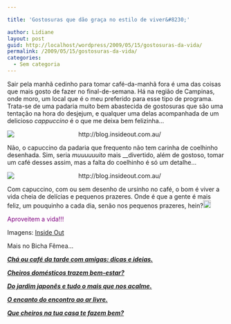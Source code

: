 ```yaml
---

title: 'Gostosuras que dão graça no estilo de viver&#8230;'

author: Lidiane
layout: post
guid: http://localhost/wordpress/2009/05/15/gostosuras-da-vida/
permalink: /2009/05/15/gostosuras-da-vida/
categories:
  - Sem categoria
---
```

Sair pela manhã cedinho para tomar café-da-manhã fora é uma das coisas que mais gosto de fazer no final-de-semana. Há na região de Campinas, onde moro, um local que é o meu preferido para esse tipo de programa. Trata-se de uma padaria muito bem abastecida de gostosuras que são uma tentação na hora do desjejum, e qualquer uma delas acompanhada de um delicioso _cappuccino_ é o que me deixa bem felizinha…[](http://www.trololodemulher.com.br/blog/wp-content/uploads/2009/05/clip_image0013.gif)

<p style="text-align: center;">
  <img class="aligncenter" style="display: block; float: none; margin-left: auto; margin-right: auto;" title="http://blog.insideout.com.au/" src="http://3.bp.blogspot.com/_MH-mtZCatOc/Sf6UmTwNWfI/AAAAAAAAAj0/hyiqZnmEdC0/s400/amy1face.jpg" alt="http://blog.insideout.com.au/" />
</p>

Não, o capuccino da padaria que frequento não tem carinha de coelhinho desenhada. Sim, seria _muuuuuuito_ mais __divertido, além de gostoso, tomar um café desses assim, mas a falta do coelhinho é só um detalhe&#8230;

<p style="text-align: center;">
  <img class="aligncenter" style="display: block; float: none; margin-left: auto; margin-right: auto;" title="http://blog.insideout.com.au/" src="http://1.bp.blogspot.com/_MH-mtZCatOc/Sf6UmXHDIzI/AAAAAAAAAjs/QAxDvq3GWy0/s400/amy1coffeeface.jpg" alt="http://blog.insideout.com.au/" />
</p>

Com capuccino, com ou sem desenho de ursinho no café, o bom é viver a vida cheia de delícias e pequenos prazeres. Onde é que a gente é mais feliz, um pouquinho a cada dia, senão nos pequenos prazeres, hein?[<img style="display: inline;" title="clip_image001[8]" src="http://www.trololodemulher.com.br/blog/wp-content/uploads/2009/05/clip_image0018_thumb1.gif" alt="clip_image001[8]" width="18" height="18" />](http://www.trololodemulher.com.br/blog/wp-content/uploads/2009/05/clip_image00181.gif)

<span style="color: #800080;">Aproveitem a vida!!!</span>

Imagens: [Inside Out](http://blog.insideout.com.au/) 

Mais no Bicha Fêmea&#8230;

**_<a href="http://www.trololodemulher.com.br/2010/07/12/cha-cafe-da-tarde/" target="_self">Chá ou café da tarde com amigas: dicas e ideias.</a>_**

**_<a href="http://www.trololodemulher.com.br/2009/10/02/cheiros-domesticos/" target="_self">Cheiros domésticos trazem bem-estar?</a>_**

**_<a href="http://www.trololodemulher.com.br/2009/05/22/jardim-japones/" target="_self">Do jardim japonês e tudo o mais que nos acalme.</a>_**

**_<a href="http://www.trololodemulher.com.br/2009/04/06/refeicao-ao-ar-livre/" target="_self">O encanto do encontro ao ar livre.</a>_**

**_<a href="http://www.trololodemulher.com.br/2009/03/11/cheiros/" target="_self">Que cheiros na tua casa te fazem bem?</a>_**